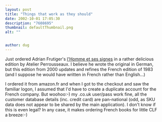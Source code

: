 ```yaml
---
layout: post
title: "Things that work as they should"
date: 2002-10-01 17:05:30
description: "7608695"
thumbnail: defaultThumbnail.png
alt: ""


author: dug
---
```


<p>Just ordered Adrian Frutiger's <a href="http://www.perrousseaux.com/Perrousseaux.asp?Page=Accueil">l'Homme et ses signes</a> in a rather delicious edition by Atelier Perrousseaux. I believe he wrote the original in German, but this edition from 2000 updates and refines the French edition of 1983 (and I suppose he would have written in French rather than English...)</p>

<p>I ordered it from amazon.fr and when I got to the checkout and saw the familiar logon, I assumed that I'd have to create a duplicate account for the French company. But woohoo:-) my .co.uk user/pass work fine, all the customer database details (inc. credit card) are pan-national (odd, as <span class="caps">SKU </span>data does not appear to be shared by the main application). I don't know if this is even legal? In any case, it makes ordering French books for little <span class="caps">CLF </span>a breeze:-)</p>
